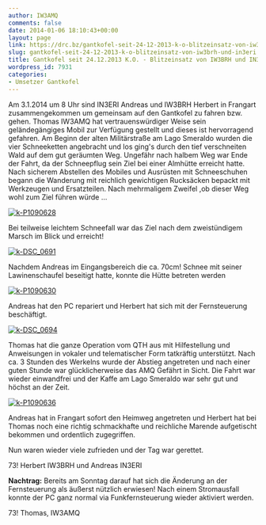 ```yaml
---
author: IW3AMQ
comments: false
date: 2014-01-06 18:10:43+00:00
layout: page
link: https://drc.bz/gantkofel-seit-24-12-2013-k-o-blitzeinsatz-von-iw3brh-und-in3eri/
slug: gantkofel-seit-24-12-2013-k-o-blitzeinsatz-von-iw3brh-und-in3eri
title: Gantkofel seit 24.12.2013 K.O. - Blitzeinsatz von IW3BRH und IN3ERI
wordpress_id: 7931
categories:
- Umsetzer Gantkofel
---
```


Am 3.1.2014 um 8 Uhr sind IN3ERI Andreas und IW3BRH Herbert in Frangart zusammengekommen um gemeinsam auf den Gantkofel zu fahren bzw. gehen. Thomas IW3AMQ hat vertrauenswürdiger Weise sein geländegängiges Mobil zur Verfügung gestellt und dieses ist hervorragend gefahren. Am Beginn der alten Militärstraße am Lago Smeraldo wurden die vier Schneeketten angebracht und los ging's durch den tief verschneiten Wald auf dem gut geräumten Weg. Ungefähr nach halbem Weg war Ende der Fahrt, da der Schneepflug sein Ziel bei einer Almhütte erreicht hatte. Nach sicherem Abstellen des Mobiles und Ausrüsten mit Schneeschuhen begann die Wanderung mit reichlich gewichtigen Rucksäcken bepackt mit Werkzeugen und Ersatzteilen. Nach mehrmaligem Zweifel ,ob dieser Weg wohl zum Ziel führen würde ...

[![k-P1090628](https://drc.bz/wp-content/uploads/2014/01/k-P1090628.jpg)](https://drc.bz/wp-content/uploads/2014/01/k-P1090628.jpg)

Bei teilweise leichtem Schneefall war das Ziel nach dem zweistündigem Marsch im Blick und erreicht!

[![k-DSC_0691](https://drc.bz/wp-content/uploads/2014/01/k-DSC_0691.jpg)](https://drc.bz/wp-content/uploads/2014/01/k-DSC_0691.jpg)

Nachdem Andreas im Eingangsbereich die ca. 70cm! Schnee mit seiner Lawinenschaufel beseitigt hatte, konnte die Hütte betreten werden

[![k-P1090630](https://drc.bz/wp-content/uploads/2014/01/k-P1090630.jpg)](https://drc.bz/wp-content/uploads/2014/01/k-P1090630.jpg)

Andreas hat den PC repariert und Herbert hat sich mit der Fernsteuerung beschäftigt.

[![k-DSC_0694](https://drc.bz/wp-content/uploads/2014/01/k-DSC_0694.jpg)](https://drc.bz/wp-content/uploads/2014/01/k-DSC_0694.jpg)

Thomas hat die ganze Operation vom QTH aus mit Hilfestellung und Anweisungen in vokaler und telematischer Form tatkräftig unterstützt. Nach ca. 3 Stunden des Werkelns wurde der Abstieg angetreten und nach einer guten Stunde war glücklicherweise das AMQ Gefährt in Sicht. Die Fahrt war wieder einwandfrei und der Kaffe am Lago Smeraldo war sehr gut und höchst an der Zeit.

[![k-P1090636](https://drc.bz/wp-content/uploads/2014/01/k-P1090636.jpg)](https://drc.bz/wp-content/uploads/2014/01/k-P1090636.jpg)

Andreas hat in Frangart sofort den Heimweg angetreten und Herbert hat bei Thomas noch eine richtig schmackhafte und reichliche Marende aufgetischt bekommen und ordentlich zugegriffen.

Nun waren wieder viele zufrieden und der Tag war gerettet.

73! Herbert IW3BRH und Andreas IN3ERI

**Nachtrag:** Bereits am Sonntag darauf hat sich die Änderung an der Fernsteuerung als äußerst nützlich erwiesen! Nach einem Stromausfall konnte der PC ganz normal via Funkfernsteuerung wieder aktiviert werden.

73! Thomas, IW3AMQ

